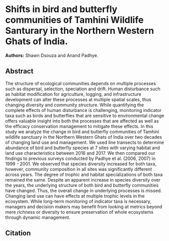 # Shifts in bird and butterfly communities of Tamhini Wildlife Santurary in the Northern Western Ghats of India.

**Authors:** Shawn Dsouza and Anand Padhye.

## Abstract

The structure of ecological communities depends on multiple processes such as dispersal, selection, speciation and drift. Human disturbance such as habitat modification for agriculture, logging, and infrastructure development can alter these processes at multiple spatial scales, thus changing diversity and community structure. While quantifying the complete effects of human disturbance is challenging, monitoring indicator taxa such as birds and butterflies that are sensitive to environmental change offers valuable insight into both the processes that are affected as well as the efficacy conservation management to mitigate these effects. In this study we analyze the change in bird and butterfly communities of Tamhini wildlife sanctuary in the Northern Western Ghats of India over two decades of changing land use and management. We used line transects to determine abundance of bird and butterfly species at 7 sites with varying habitat and land use characteristics between 2016 and 2017. We then compared our findings to previous surveys conducted by Padhye et al. (2006, 2007) in 1999 - 2001. We observed that species diversity increased for both taxa, however, community composition in all sites was significantly different across years. The degree of trophic and habitat specializations of both taxa remained the same. Despite an apparent increase in species diversity over the years, the underlying structure of both bird and butterfly communities have changed. Thus, the overall change in underlying processes is missed. Changing land use can have effects at multiple trophic levels in the ecosystem. While long-term monitoring of indicator taxa is necessary, managers and decision makers may benefit from looking at metrics beyond mere richness or diversity to ensure preservation of whole ecosystems through dynamic management.
## Citation
